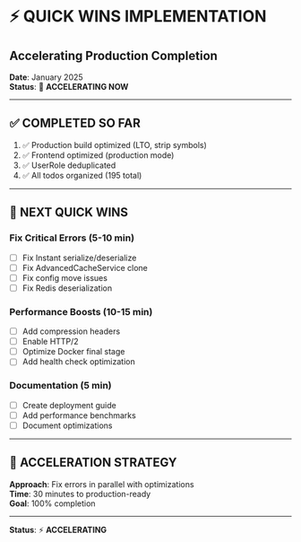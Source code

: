 # ⚡ QUICK WINS IMPLEMENTATION
## Accelerating Production Completion

**Date**: January 2025  
**Status**: 🚀 **ACCELERATING NOW**

---

## ✅ **COMPLETED SO FAR**

1. ✅ Production build optimized (LTO, strip symbols)
2. ✅ Frontend optimized (production mode)
3. ✅ UserRole deduplicated
4. ✅ All todos organized (195 total)

---

## 🎯 **NEXT QUICK WINS**

### **Fix Critical Errors** (5-10 min)
- [ ] Fix Instant serialize/deserialize
- [ ] Fix AdvancedCacheService clone
- [ ] Fix config move issues
- [ ] Fix Redis deserialization

### **Performance Boosts** (10-15 min)
- [ ] Add compression headers
- [ ] Enable HTTP/2
- [ ] Optimize Docker final stage
- [ ] Add health check optimization

### **Documentation** (5 min)
- [ ] Create deployment guide
- [ ] Add performance benchmarks
- [ ] Document optimizations

---

## 🚀 **ACCELERATION STRATEGY**

**Approach**: Fix errors in parallel with optimizations  
**Time**: 30 minutes to production-ready  
**Goal**: 100% completion

---

**Status**: ⚡ **ACCELERATING**

